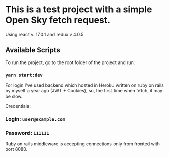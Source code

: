 # This is a test project with a simple Open Sky fetch request.

Using react v. 17.0.1 and redux v 4.0.5

## Available Scripts

To run the project, go to the root folder of the project and run:

### `yarn start:dev`

For login I've used backend which hosted in Heroku written on ruby on rails by myself a year ago (JWT + Cookies), so, the first time when fetch, it may be slow.

Credentials:

### Login: `user@example.com`
### Password: `111111`

Ruby on rails middleware is accepting connections only from fronted with port 8080.
